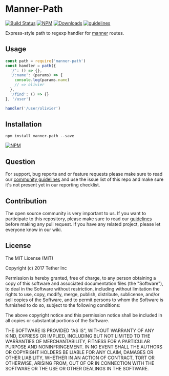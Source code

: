 # Manner-Path

[![Build Status](https://travis-ci.org/tether/manner-path.svg?branch=master)](https://travis-ci.org/tether/manner-path)
[![NPM](https://img.shields.io/npm/v/manner-path.svg)](https://www.npmjs.com/package/manner-path)
[![Downloads](https://img.shields.io/npm/dm/manner-path.svg)](http://npm-stat.com/charts.html?package=manner-path)
[![guidelines](https://tether.github.io/contribution-guide/badge-guidelines.svg)](https://github.com/tether/contribution-guide)

Express-style path to regexp handler for [manner](https://github.com/tether/manner) routes.

## Usage

```js
const path = require('manner-path')
const handler = path({
  '/': () => {},
  '/:name': (params) => {
    console.log(params.name)
    // => olivier
  },
  '/find': () => {}
}, '/user')

handler('/user/olivier')
```

## Installation

```shell
npm install manner-path --save
```

[![NPM](https://nodei.co/npm/manner-path.png)](https://nodei.co/npm/manner-path/)


## Question

For support, bug reports and or feature requests please make sure to read our
<a href="https://github.com/tether/contribution-guide/blob/master/community.md" target="_blank">community guidelines</a> and use the issue list of this repo and make sure it's not present yet in our reporting checklist.

## Contribution

The open source community is very important to us. If you want to participate to this repository, please make sure to read our <a href="https://github.com/tether/contribution-guide" target="_blank">guidelines</a> before making any pull request. If you have any related project, please let everyone know in our wiki.

## License

The MIT License (MIT)

Copyright (c) 2017 Tether Inc

Permission is hereby granted, free of charge, to any person obtaining a copy of this software and associated documentation files (the "Software"), to deal in the Software without restriction, including without limitation the rights to use, copy, modify, merge, publish, distribute, sublicense, and/or sell copies of the Software, and to permit persons to whom the Software is furnished to do so, subject to the following conditions:

The above copyright notice and this permission notice shall be included in all copies or substantial portions of the Software.

THE SOFTWARE IS PROVIDED "AS IS", WITHOUT WARRANTY OF ANY KIND, EXPRESS OR IMPLIED, INCLUDING BUT NOT LIMITED TO THE WARRANTIES OF MERCHANTABILITY, FITNESS FOR A PARTICULAR PURPOSE AND NONINFRINGEMENT. IN NO EVENT SHALL THE AUTHORS OR COPYRIGHT HOLDERS BE LIABLE FOR ANY CLAIM, DAMAGES OR OTHER LIABILITY, WHETHER IN AN ACTION OF CONTRACT, TORT OR OTHERWISE, ARISING FROM, OUT OF OR IN CONNECTION WITH THE SOFTWARE OR THE USE OR OTHER DEALINGS IN THE SOFTWARE.
